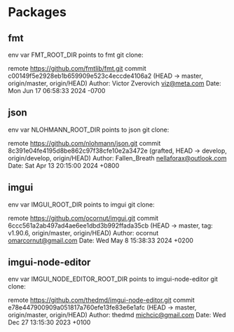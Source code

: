 # Packages

## fmt
env var FMT_ROOT_DIR points to fmt git clone:

 remote https://github.com/fmtlib/fmt.git
 commit c00149f5e2928eb1b659909e523c4eccde4106a2 (HEAD -> master, origin/master, origin/HEAD)
 Author: Victor Zverovich <viz@meta.com>
 Date:   Mon Jun 17 06:58:33 2024 -0700

## json
env var NLOHMANN_ROOT_DIR points to json git clone:

 remote https://github.com/nlohmann/json.git
 commit 8c391e04fe4195d8be862c97f38cfe10e2a3472e (grafted, HEAD -> develop, origin/develop, origin/HEAD)
 Author: Fallen_Breath <nellaforax@outlook.com>
 Date:   Sat Apr 13 20:15:00 2024 +0800

## imgui
env var IMGUI_ROOT_DIR points to imgui git clone:

 remote https://github.com/ocornut/imgui.git
 commit 6ccc561a2ab497ad4ae6ee1dbd3b992ffada35cb (HEAD -> master, tag: v1.90.6, origin/master, origin/HEAD)
 Author: ocornut <omarcornut@gmail.com>
 Date:   Wed May 8 15:38:33 2024 +0200

## imgui-node-editor
env var IMGUI_NODE_EDITOR_ROOT_DIR points to imgui-node-editor git clone:

 remote https://github.com/thedmd/imgui-node-editor.git
 commit e78e447900909a051817a760efe13fe83e6e1afc (HEAD -> master, origin/master, origin/HEAD)
 Author: thedmd <michcic@gmail.com>
 Date:   Wed Dec 27 13:15:30 2023 +0100


